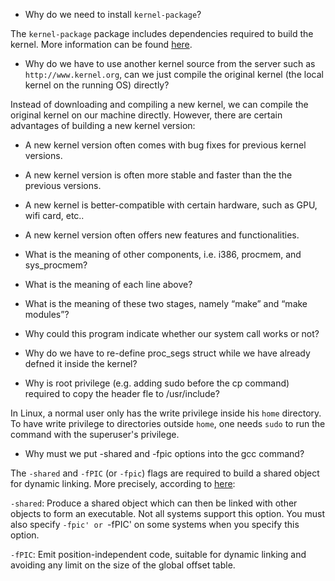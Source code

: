 * Why do we need to install `kernel-package`?

The `kernel-package` package includes dependencies required to build the kernel. More information can be found [here](https://launchpad.net/ubuntu/bionic/+package/kernel-package).

* Why do we have to use another kernel source from the server such as `http://www.kernel.org`, can we just compile the original kernel (the local kernel on the running OS) directly?

Instead of downloading and compiling a new kernel, we can compile the original kernel on our machine directly. However, there are certain advantages of building a new kernel version:

* A new kernel version often comes with bug fixes for previous kernel versions.
* A new kernel version is often more stable and faster than the the previous versions.
* A new kernel is better-compatible with certain hardware, such as GPU, wifi card, etc..
* A new kernel version often offers new features and functionalities.

* What is the meaning of other components, i.e. i386, procmem, and sys_procmem?


* What is the meaning of each line above?



* What is the meaning of these two stages, namely “make” and “make modules”?



* Why could this program indicate whether our system call works or not?



* Why do we have to re-define proc_segs struct while we have already defned it inside the kernel?



* Why is root privilege (e.g. adding sudo before the cp command) required to copy the header fle to /usr/include?

In Linux, a normal user only has the write privilege inside his `home` directory. To have write privilege to directories outside `home`, one needs `sudo` to run the command with the superuser's privilege.


* Why must we put -shared and -fpic options into the gcc command?

The `-shared` and `-fPIC` (or `-fpic`) flags are required to build a shared object for dynamic linking. More precisely, according to [here](https://gcc.gnu.org/onlinedocs/gcc-2.95.2/gcc_2.html#SEC13):

`-shared`: Produce a shared object which can then be linked with other objects to form an executable. Not all systems support this option. You must also specify `-fpic' or `-fPIC' on some systems when you specify this option.

`-fPIC`: Emit position-independent code, suitable for dynamic linking and avoiding any limit on the size of the global offset table.